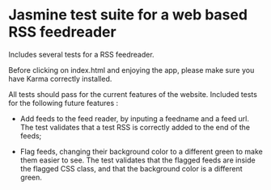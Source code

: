 # Jasmine test suite for a web based RSS feedreader

Includes several tests for a RSS feedreader.

Before clicking on index.html and enjoying the app, please make sure you have Karma correctly installed.

All tests should pass for the current features of the website. Included tests for the following future features :

* Add feeds to the feed reader, by inputing a feedname and a feed url. The test validates that a test RSS is correctly added to the end of the feeds;

* Flag feeds, changing their background color to a different green to make them easier to see. The test validates that the flagged feeds are inside the flagged CSS class, and that the background color is a different green.